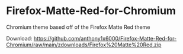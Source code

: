 # Firefox-Matte-Red-for-Chromium
Chromium theme based off of the Firefox Matte Red theme

Download: https://github.com/anthony1x6000/Firefox-Matte-Red-for-Chromium/raw/main/zdownloads/Firefox%20Matte%20Red.zip

